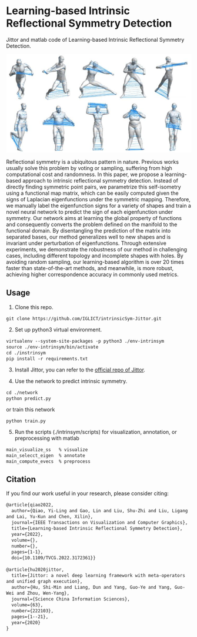 # Learning-based Intrinsic Reflectional Symmetry Detection
Jittor and matlab code of Learning-based Intrinsic Reflectional Symmetry Detection.

<img src='teaser.jpg' width='800'>

Reflectional symmetry is a ubiquitous pattern in nature. Previous works usually solve this problem by voting or sampling, suffering from high computational cost and randomness. In this paper, we propose a learning-based approach to intrinsic reflectional symmetry detection. Instead of directly finding symmetric point pairs, we parametrize this self-isometry using a functional map matrix, which can be easily computed given the signs of Laplacian eigenfunctions under the symmetric mapping. Therefore, we manually label the eigenfunction signs for a variety of shapes and train a novel neural network to predict the sign of each eigenfunction under symmetry. Our network aims at learning the global property of functions and consequently converts the problem defined on the manifold to the functional domain. By disentangling the prediction of the matrix into separated bases, our method generalizes well to new shapes and is invariant under perturbation of eigenfunctions. Through extensive experiments, we demonstrate the robustness of our method in challenging cases, including different topology and incomplete shapes with holes. By avoiding random sampling, our learning-based algorithm is over 20 times faster than state-of-the-art methods, and meanwhile, is more robust, achieving higher correspondence accuracy in commonly used metrics.

## Usage

  1. Clone this repo.
   ```
   git clone https://github.com/IGLICT/intrinsicSym-Jittor.git
   ```

  2. Set up python3 virtual environment.
   ```
   virtualenv --system-site-packages -p python3 ./env-intrinsym
   source ./env-intrinsym/bin/activate
   cd ./instrinsym
   pip install -r requirements.txt
   ```

  3. Install Jittor, you can refer to the [official repo of Jittor](https://github.com/Jittor/jittor).


  4. Use the network to predict intrinsic symmetry.
   ```
   cd ./network
   python predict.py
   ```
   or train this network
   ```
   python train.py
   ```

  5. Run the scripts (./intrinsym/scripts) for visualization, annotation, or preprocessing with matlab
   ```
   main_visualize_ss   % visualize
   main_selecct_eigen  % annotate
   main_compute_evecs  % preprocess
   ```
## Citation

If you find our work useful in your research, please consider citing:

    @article{qiao2022,
      author={Qiao, Yi-Ling and Gao, Lin and Liu, Shu-Zhi and Liu, Ligang and Lai, Yu-Kun and Chen, Xilin},
      journal={IEEE Transactions on Visualization and Computer Graphics}, 
      title={Learning-based Intrinsic Reflectional Symmetry Detection}, 
      year={2022},
      volume={},
      number={},
      pages={1-1},
      doi={10.1109/TVCG.2022.3172361}}
    
    @article{hu2020jittor,
      title={Jittor: a novel deep learning framework with meta-operators and unified graph execution},
      author={Hu, Shi-Min and Liang, Dun and Yang, Guo-Ye and Yang, Guo-Wei and Zhou, Wen-Yang},
      journal={Science China Information Sciences},
      volume={63},
      number={222103},
      pages={1--21},
      year={2020}
    }
